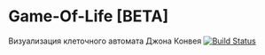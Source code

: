 # Game-Of-Life [BETA]
Визуализация клеточного автомата Джона Конвея
[![Build Status](https://travis-ci.org/ssshazam/Game-Of-Life.svg?branch=master)](https://travis-ci.org/ssshazam/Game-Of-Life)

